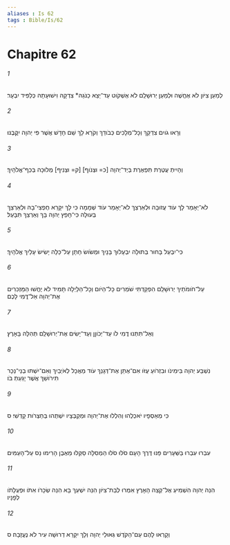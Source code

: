 ```yaml
---
aliases : Is 62
tags : Bible/Is/62
---
```


# Chapitre 62

###### 1
לְמַעַן צִיֹּון לֹא אֶחֱשֶׁה וּלְמַעַן יְרוּשָׁלִַם לֹא אֶשְׁקֹוט עַד־יֵצֵא כַנֹּגַהּ* צִדְקָהּ וִישׁוּעָתָהּ כְּלַפִּיד יִבְעָר׃
###### 2
וְרָאוּ גֹויִם צִדְקֵךְ וְכָל־מְלָכִים כְּבֹודֵךְ וְקֹרָא לָךְ שֵׁם חָדָשׁ אֲשֶׁר פִּי יְהוָה יִקֳּבֶנּוּ׃
###### 3
וְהָיִיתְ עֲטֶרֶת תִּפְאֶרֶת בְּיַד־יְהוָה [כ= וּצְנֹוף] [ק= וּצְנִיף] מְלוּכָה בְּכַף־אֱלֹהָיִךְ׃
###### 4
לֹא־יֵאָמֵר לָךְ עֹוד עֲזוּבָה וּלְאַרְצֵךְ לֹא־יֵאָמֵר עֹוד שְׁמָמָה כִּי לָךְ יִקָּרֵא חֶפְצִי־בָהּ וּלְאַרְצֵךְ בְּעוּלָה כִּי־חָפֵץ יְהוָה בָּךְ וְאַרְצֵךְ תִּבָּעֵל׃
###### 5
כִּי־יִבְעַל בָּחוּר בְּתוּלָה יִבְעָלוּךְ בָּנָיִךְ וּמְשֹׂושׂ חָתָן עַל־כַּלָּה יָשִׂישׂ עָלַיִךְ אֱלֹהָיִךְ׃
###### 6
עַל־חֹומֹתַיִךְ יְרוּשָׁלִַם הִפְקַדְתִּי שֹׁמְרִים כָּל־הַיֹּום וְכָל־הַלַּיְלָה תָּמִיד לֹא יֶחֱשׁוּ הַמַּזְכִּרִים אֶת־יְהוָה אַל־דֳּמִי לָכֶם׃
###### 7
וְאַל־תִּתְּנוּ דֳמִי לֹו עַד־יְכֹוןֵן וְעַד־יָשִׂים אֶת־יְרוּשָׁלִַם תְּהִלָּה בָּאָרֶץ׃
###### 8
נִשְׁבַּע יְהוָה בִּימִינֹו וּבִזְרֹועַ עֻזֹּו אִם־אֶתֵּן אֶת־דְּגָנֵךְ עֹוד מַאֲכָל לְאֹיְבַיִךְ וְאִם־יִשְׁתּוּ בְנֵי־נֵכָר תִּירֹושֵׁךְ אֲשֶׁר יָגַעַתְּ בֹּו׃
###### 9
כִּי מְאַסְפָיו יֹאכְלֻהוּ וְהִלְלוּ אֶת־יְהוָה וּמְקַבְּצָיו יִשְׁתֻּהוּ בְּחַצְרֹות קָדְשִׁי׃ ס
###### 10
עִבְרוּ עִבְרוּ בַּשְּׁעָרִים פַּנּוּ דֶּרֶךְ הָעָם סֹלּוּ סֹלּוּ הַמְסִלָּה סַקְּלוּ מֵאֶבֶן הָרִימוּ נֵס עַל־הָעַמִּים׃
###### 11
הִנֵּה יְהוָה הִשְׁמִיעַ אֶל־קְצֵה הָאָרֶץ אִמְרוּ לְבַת־צִיֹּון הִנֵּה יִשְׁעֵךְ בָּא הִנֵּה שְׂכָרֹו אִתֹּו וּפְעֻלָּתֹו לְפָנָיו׃
###### 12
וְקָרְאוּ לָהֶם עַם־הַקֹּדֶשׁ גְּאוּלֵי יְהוָה וְלָךְ יִקָּרֵא דְרוּשָׁה עִיר לֹא נֶעֱזָבָה׃ ס

